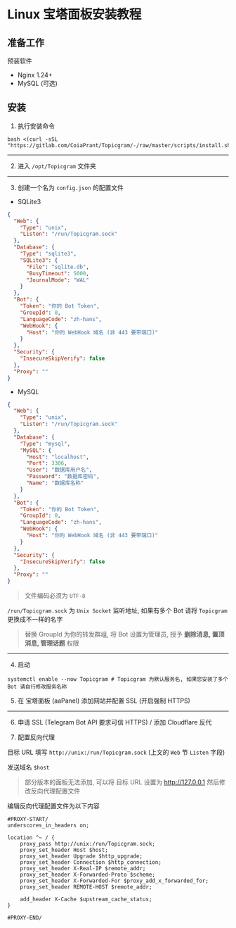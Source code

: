 # Linux 宝塔面板安装教程

## 准备工作

预装软件

- Nginx 1.24+
- MySQL (可选)

## 安装

1. 执行安装命令

```shell
bash <(curl -sSL "https://gitlab.com/CoiaPrant/Topicgram/-/raw/master/scripts/install.sh")
```

---

2. 进入 `/opt/Topicgram` 文件夹

---

3. 创建一个名为 `config.json` 的配置文件

- SQLite3

```json
{
  "Web": {
    "Type": "unix",
    "Listen": "/run/Topicgram.sock"
  },
  "Database": {
    "Type": "sqlite3",
    "SQLite3": {
      "File": "sqlite.db",
      "BusyTimeout": 5000,
      "JournalMode": "WAL"
    }
  },
  "Bot": {
    "Token": "你的 Bot Token",
    "GroupId": 0,
    "LanguageCode": "zh-hans",
    "WebHook": {
      "Host": "你的 WebHook 域名 (非 443 要带端口)"
    }
  },
  "Security": {
    "InsecureSkipVerify": false
  },
  "Proxy": ""
}
```

- MySQL

```json
{
  "Web": {
    "Type": "unix",
    "Listen": "/run/Topicgram.sock"
  },
  "Database": {
    "Type": "mysql",
    "MySQL": {
      "Host": "localhost",
      "Port": 3306,
      "User": "数据库用户名",
      "Password": "数据库密码",
      "Name": "数据库名称"
    }
  },
  "Bot": {
    "Token": "你的 Bot Token",
    "GroupId": 0,
    "LanguageCode": "zh-hans",
    "WebHook": {
      "Host": "你的 WebHook 域名 (非 443 要带端口)"
    }
  },
  "Security": {
    "InsecureSkipVerify": false
  },
  "Proxy": ""
}
```

> 文件编码必须为 `UTF-8`

`/run/Topicgram.sock` 为 `Unix Socket` 监听地址, 如果有多个 Bot 请将 `Topicgram` 更换成不一样的名字

> 替换 GroupId 为你的转发群组, 将 Bot 设置为管理员, 授予 **删除消息, 置顶消息, 管理话题** 权限

---

4. 启动

```shell
systemctl enable --now Topicgram # Topicgram 为默认服务名, 如果您安装了多个 Bot 请自行修改服务名称
```

5.  在 宝塔面板 (aaPanel) 添加网站并配置 SSL (开启强制 HTTPS)

---

6. 申请 SSL (Telegram Bot API 要求可信 HTTPS) / 添加 Cloudflare 反代

7. 配置反向代理

目标 URL 填写 `http://unix:/run/Topicgram.sock` (上文的 `Web` 节 `Listen` 字段)

发送域名 `$host`

> 部分版本的面板无法添加, 可以将 目标 URL 设置为 http://127.0.0.1 然后修改反向代理配置文件

编辑反向代理配置文件为以下内容

```nginx
#PROXY-START/
underscores_in_headers on;

location ^~ / {
    proxy_pass http://unix:/run/Topicgram.sock;
    proxy_set_header Host $host;
    proxy_set_header Upgrade $http_upgrade;
    proxy_set_header Connection $http_connection;
    proxy_set_header X-Real-IP $remote_addr;
    proxy_set_header X-Forwarded-Proto $scheme;
    proxy_set_header X-Forwarded-For $proxy_add_x_forwarded_for;
    proxy_set_header REMOTE-HOST $remote_addr;

    add_header X-Cache $upstream_cache_status;
}

#PROXY-END/
```

